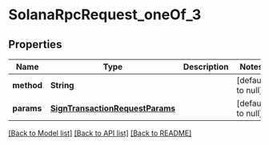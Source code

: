 # SolanaRpcRequest_oneOf_3

## Properties

| Name       | Type                                                                | Description | Notes             |
| ---------- | ------------------------------------------------------------------- | ----------- | ----------------- |
| **method** | **String**                                                          |             | [default to null] |
| **params** | [**SignTransactionRequestParams**](SignTransactionRequestParams.md) |             | [default to null] |

[[Back to Model list]](../README.md#documentation-for-models) [[Back to API list]](../README.md#documentation-for-api-endpoints) [[Back to README]](../README.md)
